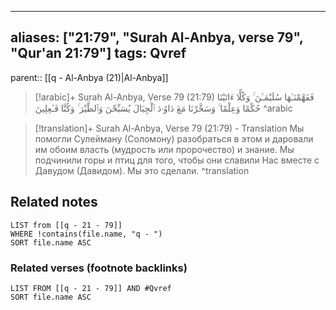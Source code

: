 
---
aliases: ["21:79", "Surah Al-Anbya, verse 79", "Qur'an 21:79"]
tags: Qvref
---

parent:: [[q - Al-Anbya (21)|Al-Anbya]]

> [!arabic]+ Surah Al-Anbya, Verse 79 (21:79)
> <span class="quran-arabic">فَفَهَّمْنَـٰهَا سُلَيْمَـٰنَ ۚ وَكُلًّا ءَاتَيْنَا حُكْمًا وَعِلْمًا ۚ وَسَخَّرْنَا مَعَ دَاوُۥدَ ٱلْجِبَالَ يُسَبِّحْنَ وَٱلطَّيْرَ ۚ وَكُنَّا فَـٰعِلِينَ</span>
^arabic

> [!translation]+ Surah Al-Anbya, Verse 79 (21:79) - Translation
> Мы помогли Сулейману (Соломону) разобраться в этом и даровали им обоим власть (мудрость или пророчество) и знание. Мы подчинили горы и птиц для того, чтобы они славили Нас вместе с Давудом (Давидом). Мы это сделали.
^translation



## Related notes
```dataview
LIST from [[q - 21 - 79]]
WHERE !contains(file.name, "q - ")
SORT file.name ASC
```

### Related verses (footnote backlinks)
```dataview
LIST FROM [[q - 21 - 79]] AND #Qvref
SORT file.name ASC
```

